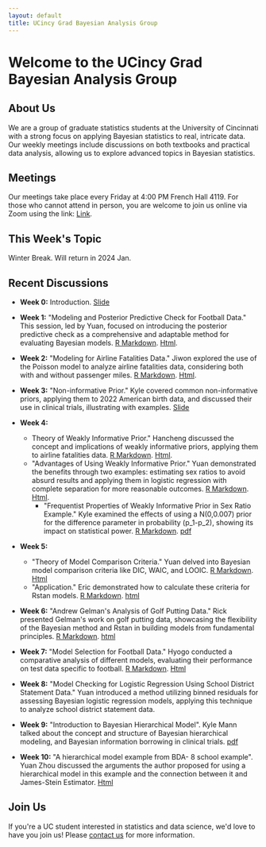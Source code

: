 ```yaml
---
layout: default
title: UCincy Grad Bayesian Analysis Group
---
```


# Welcome to the UCincy Grad Bayesian Analysis Group

## About Us
We are a group of graduate statistics students at the University of Cincinnati with a strong focus on applying Bayesian statistics to real, intricate data. Our weekly meetings include discussions on both textbooks and practical data analysis, allowing us to explore advanced topics in Bayesian statistics.

## Meetings

Our meetings take place every Friday at 4:00 PM French Hall 4119. For those who cannot attend in person, you are welcome to join us online via Zoom using the link: [Link](https://ucincinnati.zoom.us/j/6617187079).

## This Week's Topic
Winter Break. Will return in 2024 Jan.
  



## Recent Discussions

- **Week 0:** Introduction. [Slide](/meeting/week0/Bayesian_Reading_Group_Intro.pdf)

- **Week 1:** "Modeling and Posterior Predictive Check for Football Data." This session, led by Yuan, focused on introducing the posterior predictive check as a comprehensive and adaptable method for evaluating Bayesian models. [R Markdown](https://raw.githubusercontent.com/ucincy-grad-bayesian-group/meeting/main/week1/football_normal.Rmd). [Html](/meeting/week1/football_normal.html).

- **Week 2:** "Modeling for Airline Fatalities Data." Jiwon explored the use of the Poisson model to analyze airline fatalities data, considering both with and without passenger miles. [R Markdown](https://raw.githubusercontent.com/ucincy-grad-bayesian-group/meeting/main/week2/BDAanalysis.Rmd). [Html](/meeting/week2/BDAanalysis.html).

- **Week 3:**  "Non-informative Prior." Kyle covered common non-informative priors, applying them to 2022 American birth data, and discussed their use in clinical trials, illustrating with examples. [Slide](/meeting/week3/UninformativePriorDistribution.pdf)

- **Week 4:**
  - Theory of Weakly Informative Prior." Hancheng discussed the concept and implications of weakly informative priors, applying them to airline fatalities data. [R Markdown](https://raw.githubusercontent.com/ucincy-grad-bayesian-group/meeting/main/week4/poisson%20regression%20(Using%20Jiwon's%20data).Rmd). [Html](/meeting/week4/poisson-regression--Using-Jiwon-s-data-.html).
  - "Advantages of Using Weakly Informative Prior." Yuan demonstrated the benefits through two examples: estimating sex ratios to avoid absurd results and applying them in logistic regression with complete separation for more reasonable outcomes. [R Markdown](https://raw.githubusercontent.com/ucincy-grad-bayesian-group/meeting/main/week4/sex_ratio_example.Rmd). [Html](/meeting/week4/sex_ratio_example.html).
      - "Frequentist Properties of Weakly Informative Prior in Sex Ratio Example." Kyle examined the effects of using a N(0,0.007) prior for the difference parameter in probability \(p_1-p_2\), showing its impact on statistical power. [R Markdown](https://raw.githubusercontent.com/ucincy-grad-bayesian-group/meeting/main/week4/sex_ratio_example_km.Rmd). [pdf](/meeting/week4/SexRatios.pdf)

- **Week 5:**
  - "Theory of Model Comparison Criteria." Yuan delved into Bayesian model comparison criteria like DIC, WAIC, and LOOIC. [R Markdown](https://raw.githubusercontent.com/ucincy-grad-bayesian-group/meeting/main/week5/model_comparison.Rmd). [Html](/meeting/week5/model_comparison.html)
  - "Application." Eric demonstrated how to calculate these criteria for Rstan models. [R Markdown](https://raw.githubusercontent.com/ucincy-grad-bayesian-group/meeting/main/week5/Model_comp.Rmd). [html](/meeting/week5/Model_comp.html)

- **Week 6:** "Andrew Gelman's Analysis of Golf Putting Data." Rick presented Gelman's work on golf putting data, showcasing the flexibility of the Bayesian method and Rstan in building models from fundamental principles. [R Markdown](https://raw.githubusercontent.com/ucincy-grad-bayesian-group/meeting/main/week5/Model_comp.Rmd). [html](/meeting/week5/Model_comp.html)

- **Week 7:** "Model Selection for Football Data." Hyogo conducted a comparative analysis of different models, evaluating their performance on test data specific to football. [R Markdown](https://raw.githubusercontent.com/ucincy-grad-bayesian-group/meeting/main/week7/Oct-27-BDA-Contents.Rmd). [Html](/meeting/week7/Oct-27-BDA-Contents.html)

- **Week 8:**  "Model Checking for Logistic Regression Using School District Statement Data." Yuan introduced a method utilizing binned residuals for assessing Bayesian logistic regression models, applying this technique to analyze school district statement data.

- **Week 9:** "Introduction to Bayesian Hierarchical Model". Kyle Mann talked about the concept and structure of Bayesian hierarchical modeling, and Bayesian information borrowing in clinical trials. [pdf](/meeting/week9/BayesianHierarchicalPresentation.pdf)

- **Week 10:** "A hierarchical model example from BDA- 8 school example". Yuan Zhou discussed the arguments the author proposed for using a hierarchical model in this example and the connection between it and James-Stein Estimator. [Html](/meeting/week7/Oct-27-BDA-Contents.html)

## Join Us
If you're a UC student interested in statistics and data science, we'd love to have you join us! Please [contact us](mailto:zhou3y4@mail.uc.edu) for more information.


